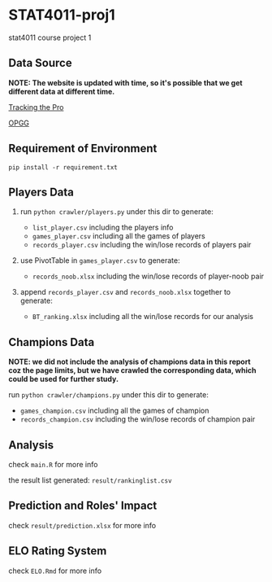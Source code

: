 # STAT4011-proj1
stat4011 course project 1


## Data Source
**NOTE: The website is updated with time, so it's possible that we get different data at different time.**

[Tracking the Pro](https://www.trackingthepros.com/bootcamp)

[OPGG](https://euw.op.gg)


## Requirement of Environment
`pip install -r requirement.txt`


## Players Data

1. run `python crawler/players.py` under this dir to generate:

    + `list_player.csv` including the players info
    + `games_player.csv` including all the games of players
    + `records_player.csv` including the win/lose records of players pair

2. use PivotTable in `games_player.csv` to generate: 

    + `records_noob.xlsx` including the win/lose records of player-noob pair

3. append `records_player.csv` and `records_noob.xlsx` together to generate:

    + `BT_ranking.xlsx` including all the win/lose records for our analysis


## Champions Data
**NOTE: we did not include the analysis of champions data in this report coz the page limits, but we have crawled the corresponding data, which could be used for further study.**

run `python crawler/champions.py` under this dir to generate:

+ `games_champion.csv` including all the games of champion
+ `records_champion.csv` including the win/lose records of champion pair


## Analysis
check `main.R` for more info

the result list generated: `result/rankinglist.csv`

## Prediction and Roles' Impact
check `result/prediction.xlsx` for more info

## ELO Rating System
check `ELO.Rmd` for more info
